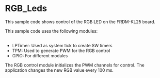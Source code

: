 RGB_Leds
========

This sample code shows control of the RGB LED on the FRDM-KL25 board.

This sample code uses the following modules:<br><br>
-	LPTimer: Used as system tick to create SW timers<br>
-	TPM: Used to generate PWM for the RGB control<br>
-	GPIO: For different modules<br>

The RGB control module initializes the PWM channels for control. The application changes the new RGB value every 100 ms.


